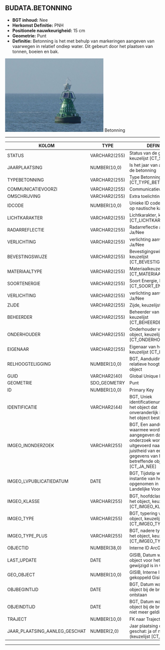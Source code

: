 ﻿## BUDATA.BETONNING


* __BGT inhoud:__ Nee
* __Herkomst Definitie:__ PNH
* __Positionele nauwkeurigheid:__ 15 cm
* __Geometrie:__ Punt
* __Definitie:__ Betonning is het met behulp van markeringen aangeven van vaarwegen in relatief ondiep water. Dit gebeurt door het plaatsen van tonnen, boeien en bak.


![betonning](betonning.png)
Betonning

***

|KOLOM                               |TYPE              |DEFINITIE|
|------                              |----              |-----    |
|STATUS                              |VARCHAR2(255)     |Status van de gegevens, keuzelijst [CT_STATUS]|
|JAARPLAATSING                       |NUMBER(10,0)      |Is het jaar van aanleg van de betonning|
|TYPEBETONNING                       |VARCHAR2(255)     |Type Betonning, keuzelijst [CT_TYPE_BETONNING]|
|COMMUNICATIEVOORZI                  |VARCHAR2(255)     |Communicatievoorziening|
|OMSCHRIJVING                        |VARCHAR2(255)     |Extra toelichting|
|IDCODE                              |NUMBER(10,0)      |Unieke ID code, komt voor op nautische kaarten|
|LICHTKARAKTER                       |VARCHAR2(255)     |Lichtkarakter, keuzelijst [CT_LICHTKARAKTER]|
|RADARREFLECTIE                      |VARCHAR2(255)     |Radarreflectie aanwezig: Ja/Nee|
|VERLICHTING                         |VARCHAR2(255)     |verlichting aanwezig: Ja/Nee|
|BEVESTINGSWIJZE                     |VARCHAR2(255)     |Bevestigingswijze, keuzelijst [CT_BEVESTIGINGSWIJZE]|
|MATERIAALTYPE                       |VARCHAR2(255)     |Materiaalkeuze, keuzelijst [CT_MATERIAALTYPE]|
|SOORTENERGIE                        |VARCHAR2(255)     |Soort Energie, keuzelijst [CT_SOORT_ENERGIE]|
|VERLICHTING                         |VARCHAR2(255)     |verlichting aanwezig: Ja/Nee|
|ZIJDE                               |VARCHAR2(255)     |Zijde, keuzelijst [CT_ZIJDE]|
|BEHEERDER                           |VARCHAR2(255)     |Beheerder van het object, keuzelijst [CT_BEHEERDER]|
|ONDERHOUDER                         |VARCHAR2(255)     |Onderhouder van het object, keuzelijst [CT_ONDERHOUDER]|
|EIGENAAR                            |VARCHAR2(255)     |Eigenaar van het object, keuzelijst [CT_INSTANTIE]|
|RELHOOGTELIGGING                    |NUMBER(10,0)      |BGT, Aanduiding voor de relatieve hoogte van het object|kruin
|GUID                                |VARCHAR2(40)      |Global Unique Identifier|
|GEOMETRIE                           |SDO_GEOMETRY      |Punt|
|ID                                  |NUMBER(10,0)      |Primary Key|
|IDENTIFICATIE                       |VARCHAR2(44)      |BGT, Uniek identificatienummer voor het object dat onveranderlijk is zolang het object bestaat|
|IMGEO_INONDERZOEK                   |VARCHAR(255)      |BGT, Een aanduiding waarmee wordt aangegeven dat een onderzoek wordt uitgevoerd naar de juistheid van een of meer gegevens van het betreffende object: Ja/Nee [CT_JA_NEE] |
|IMGEO_LVPUBLICATIEDATUM             |DATE              |BGT, Tijdstip waarop deze instantie van het object is opgenomen in de Landelijke Voorziening|
|IMGEO_KLASSE                        |VARCHAR(255)      |BGT, hoofdclassificatie van het object, keuzelijst [CT_IMGEO_KLASSE]|
|IMGEO_TYPE                          |VARCHAR(255)      |BGT, typering van het object, keuzelijst [CT_IMGEO_TYPE] |
|IMGEO_TYPE_PLUS                     |VARCHAR(255)      |BGT, nadere typering van het object, keuzelijst [CT_IMGEO_TYPE_PLUS]|
|OBJECTID                            |NUMBER(38,0)      |Interne ID ArcGIS|
|LAST_UPDATE                         |DATE              |GISIB, Datum waarop het object voor het laatst gewijzigd is in GISIB|
|GEO_OBJECT                          |NUMBER(10,0)      |GISIB, Interne ID van gekoppeld Gisib geo object|
|OBJBEGINTIJD                        |DATE              |BGT, Datum waarop het object bij de bronhouder is ontstaan|
|OBJEINDTIJD                         |DATE              |BGT, Datum waarop het object bij de bronhouder niet meer geldig is|
|TRAJECT                             |NUMBER(10,0)      |FK naar Traject|
|JAAR_PLAATSING_AANLEG_GESCHAT       |NUMBER(2,0)       |Jaar plaatsing of aanleg is geschat: ja of nee (keuzelijst [CT_JA_NEE])| 


***
